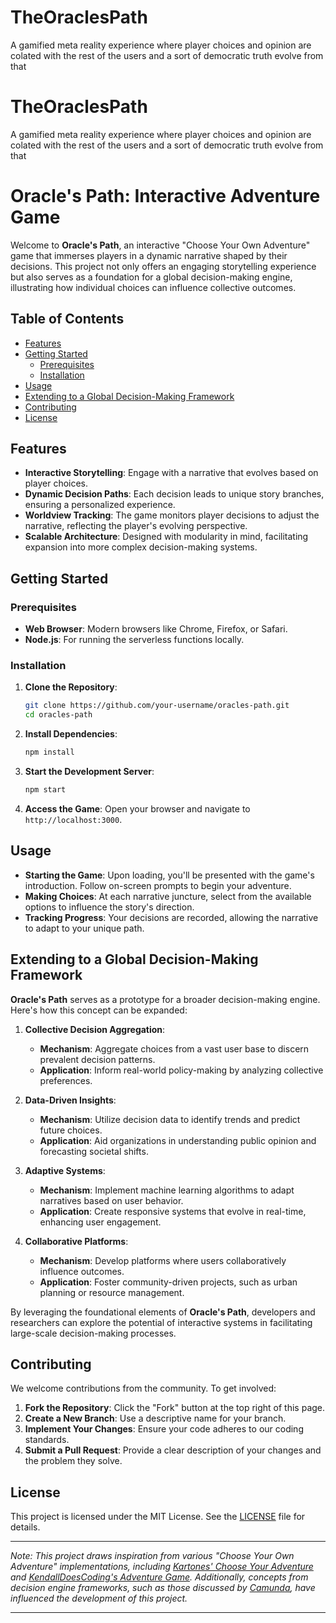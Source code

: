 # TheOraclesPath
A gamified meta reality experience where player choices and opinion are colated with the rest of the users and a sort of democratic truth evolve from that
# TheOraclesPath
A gamified meta reality experience where player choices and opinion are colated with the rest of the users and a sort of democratic truth evolve from that
# Oracle's Path: Interactive Adventure Game

Welcome to **Oracle's Path**, an interactive "Choose Your Own Adventure" game that immerses players in a dynamic narrative shaped by their decisions. This project not only offers an engaging storytelling experience but also serves as a foundation for a global decision-making engine, illustrating how individual choices can influence collective outcomes.

## Table of Contents

- [Features](#features)
- [Getting Started](#getting-started)
  - [Prerequisites](#prerequisites)
  - [Installation](#installation)
- [Usage](#usage)
- [Extending to a Global Decision-Making Framework](#extending-to-a-global-decision-making-framework)
- [Contributing](#contributing)
- [License](#license)

## Features

- **Interactive Storytelling**: Engage with a narrative that evolves based on player choices.
- **Dynamic Decision Paths**: Each decision leads to unique story branches, ensuring a personalized experience.
- **Worldview Tracking**: The game monitors player decisions to adjust the narrative, reflecting the player's evolving perspective.
- **Scalable Architecture**: Designed with modularity in mind, facilitating expansion into more complex decision-making systems.

## Getting Started

### Prerequisites

- **Web Browser**: Modern browsers like Chrome, Firefox, or Safari.
- **Node.js**: For running the serverless functions locally.

### Installation

1. **Clone the Repository**:
   ```bash
   git clone https://github.com/your-username/oracles-path.git
   cd oracles-path
   ```

2. **Install Dependencies**:
   ```bash
   npm install
   ```

3. **Start the Development Server**:
   ```bash
   npm start
   ```

4. **Access the Game**:
   Open your browser and navigate to `http://localhost:3000`.

## Usage

- **Starting the Game**: Upon loading, you'll be presented with the game's introduction. Follow on-screen prompts to begin your adventure.
- **Making Choices**: At each narrative juncture, select from the available options to influence the story's direction.
- **Tracking Progress**: Your decisions are recorded, allowing the narrative to adapt to your unique path.

## Extending to a Global Decision-Making Framework

**Oracle's Path** serves as a prototype for a broader decision-making engine. Here's how this concept can be expanded:

1. **Collective Decision Aggregation**:
   - **Mechanism**: Aggregate choices from a vast user base to discern prevalent decision patterns.
   - **Application**: Inform real-world policy-making by analyzing collective preferences.

2. **Data-Driven Insights**:
   - **Mechanism**: Utilize decision data to identify trends and predict future choices.
   - **Application**: Aid organizations in understanding public opinion and forecasting societal shifts.

3. **Adaptive Systems**:
   - **Mechanism**: Implement machine learning algorithms to adapt narratives based on user behavior.
   - **Application**: Create responsive systems that evolve in real-time, enhancing user engagement.

4. **Collaborative Platforms**:
   - **Mechanism**: Develop platforms where users collaboratively influence outcomes.
   - **Application**: Foster community-driven projects, such as urban planning or resource management.

By leveraging the foundational elements of **Oracle's Path**, developers and researchers can explore the potential of interactive systems in facilitating large-scale decision-making processes.

## Contributing

We welcome contributions from the community. To get involved:

1. **Fork the Repository**: Click the "Fork" button at the top right of this page.
2. **Create a New Branch**: Use a descriptive name for your branch.
3. **Implement Your Changes**: Ensure your code adheres to our coding standards.
4. **Submit a Pull Request**: Provide a clear description of your changes and the problem they solve.

## License

This project is licensed under the MIT License. See the [LICENSE](LICENSE) file for details.

---

*Note: This project draws inspiration from various "Choose Your Own Adventure" implementations, including [Kartones' Choose Your Adventure](https://github.com/Kartones/choose-your-adventure) and [KendallDoesCoding's Adventure Game](https://github.com/KendallDoesCoding/Choose-Your-Own-Adventure-Game). Additionally, concepts from decision engine frameworks, such as those discussed by [Camunda](https://camunda.com/blog/2024/01/decision-engines-what-they-are-what-they-do/), have influenced the development of this project.*

--- 
